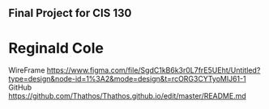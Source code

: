 ## Final Project for CIS 130
# Reginald Cole
WireFrame
https://www.figma.com/file/SgdC1kB6k3r0L7frE5UEht/Untitled?type=design&node-id=1%3A2&mode=design&t=rcORG3CYTyoMlJ61-1
GitHub
https://github.com/Thathos/Thathos.github.io/edit/master/README.md
